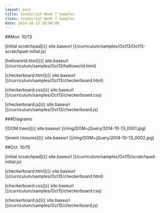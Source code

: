 ```yaml
---
layout: post
title: JavaScript Week 7 Samples
class: JavaScript Week 7 Samples
date: 2014-10-13 18:00:00
---
```


##Mon. 10/13

[initial scratchpad]({{ site.baseurl }}/curriculum/samples/Oct13/Oct13-scratchpad-initial.js)

[helloworld.html]({{ site.baseurl }}/curriculum/samples/Oct13/helloworld.html)

[checkerboard.html]({{ site.baseurl }}/curriculum/samples/Oct13/checkerboard.html)

[checkerboard.css]({{ site.baseurl }}/curriculum/samples/Oct13/checkerboard.css)

[checkerboard.js]({{ site.baseurl }}/curriculum/samples/Oct13/checkerboard.js)

###Diagrams

![DOM trees]({{ site.baseurl }}/img/DOM+jQuery/2014-10-13_0001.jpg)

![event closures]({{ site.baseurl }}/img/DOM+jQuery/2014-10-13_0002.jpg)


##Oct. 10/15

[initial scratchpad]({{ site.baseurl }}/curriculum/samples/Oct15/scratchpad-initial.js)

[checkerboard.html]({{ site.baseurl }}/curriculum/samples/Oct15/checkerboard.html)

[checkerboard.css]({{ site.baseurl }}/curriculum/samples/Oct15/checkerboard.css)

[checkerboard.js]({{ site.baseurl }}/curriculum/samples/Oct15/checkerboard.js)


